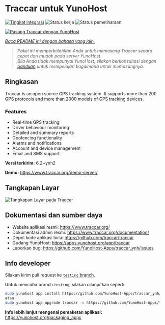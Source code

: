 <!--
N.B.: README ini dibuat secara otomatis oleh <https://github.com/YunoHost/apps/tree/master/tools/readme_generator>
Ini TIDAK boleh diedit dengan tangan.
-->

# Traccar untuk YunoHost

[![Tingkat integrasi](https://dash.yunohost.org/integration/traccar.svg)](https://ci-apps.yunohost.org/ci/apps/traccar/) ![Status kerja](https://ci-apps.yunohost.org/ci/badges/traccar.status.svg) ![Status pemeliharaan](https://ci-apps.yunohost.org/ci/badges/traccar.maintain.svg)

[![Pasang Traccar dengan YunoHost](https://install-app.yunohost.org/install-with-yunohost.svg)](https://install-app.yunohost.org/?app=traccar)

*[Baca README ini dengan bahasa yang lain.](./ALL_README.md)*

> *Paket ini memperbolehkan Anda untuk memasang Traccar secara cepat dan mudah pada server YunoHost.*  
> *Bila Anda tidak mempunyai YunoHost, silakan berkonsultasi dengan [panduan](https://yunohost.org/install) untuk mempelajari bagaimana untuk memasangnya.*

## Ringkasan

Traccar is an open source GPS tracking system. It supports more than 200 GPS protocols and more than 2000 models of GPS tracking devices.

### Features

- Real-time GPS tracking
- Driver behaviour monitoring
- Detailed and summary reports
- Geofencing functionality
- Alarms and notifications
- Account and device management
- Email and SMS support


**Versi terkirim:** 6.2~ynh2

**Demo:** <https://www.traccar.org/demo-server/>

## Tangkapan Layar

![Tangkapan Layar pada Traccar](./doc/screenshots/screenshot.png)

## Dokumentasi dan sumber daya

- Website aplikasi resmi: <https://www.traccar.org/>
- Dokumentasi admin resmi: <https://www.traccar.org/documentation/>
- Depot kode aplikasi hulu: <https://github.com/traccar/traccar>
- Gudang YunoHost: <https://apps.yunohost.org/app/traccar>
- Laporkan bug: <https://github.com/YunoHost-Apps/traccar_ynh/issues>

## Info developer

Silakan kirim pull request ke [`testing` branch](https://github.com/YunoHost-Apps/traccar_ynh/tree/testing).

Untuk mencoba branch `testing`, silakan dilanjutkan seperti:

```bash
sudo yunohost app install https://github.com/YunoHost-Apps/traccar_ynh/tree/testing --debug
atau
sudo yunohost app upgrade traccar -u https://github.com/YunoHost-Apps/traccar_ynh/tree/testing --debug
```

**Info lebih lanjut mengenai pemaketan aplikasi:** <https://yunohost.org/packaging_apps>
